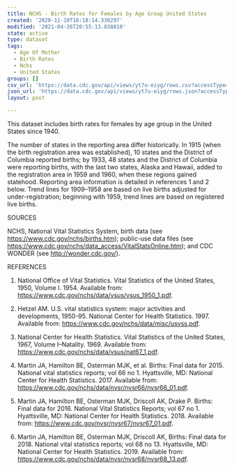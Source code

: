 ```yaml
---
title: NCHS - Birth Rates for Females by Age Group United States
created: '2020-11-10T16:18:14.330297'
modified: '2021-04-26T20:55:13.038810'
state: active
type: dataset
tags:
  - Age Of Mother
  - Birth Rates
  - Nchs
  - United States
groups: []
csv_url: 'https://data.cdc.gov/api/views/yt7u-eiyg/rows.csv?accessType=DOWNLOAD'
json_url: 'https://data.cdc.gov/api/views/yt7u-eiyg/rows.json?accessType=DOWNLOAD'
layout: post

---
```

This dataset includes birth rates for females by age group in the United States since 1940.

The number of states in the reporting area differ historically. In 1915 (when the birth registration area was established), 10 states and the District of Columbia reported births; by 1933, 48 states and the District of Columbia were reporting births, with the last two states, Alaska and Hawaii, added to the registration area in 1959 and 1960, when these regions gained statehood. Reporting area information is detailed in references 1 and 2 below. Trend lines for 1909–1958 are based on live births adjusted for under-registration; beginning with 1959, trend lines are based on registered live births.

SOURCES

NCHS, National Vital Statistics System, birth data (see https://www.cdc.gov/nchs/births.htm); public-use data files (see https://www.cdc.gov/nchs/data_access/VitalStatsOnline.htm); and CDC WONDER (see http://wonder.cdc.gov/).

REFERENCES

1. National Office of Vital Statistics. Vital Statistics of the United States, 1950, Volume I. 1954. Available from: https://www.cdc.gov/nchs/data/vsus/vsus_1950_1.pdf.

2. Hetzel AM. U.S. vital statistics system: major activities and developments, 1950-95. National Center for Health Statistics. 1997. Available from: https://www.cdc.gov/nchs/data/misc/usvss.pdf.

3. National Center for Health Statistics. Vital Statistics of the United States, 1967, Volume I–Natality. 1969. Available from: https://www.cdc.gov/nchs/data/vsus/nat67_1.pdf.

4. Martin JA, Hamilton BE, Osterman MJK, et al. Births: Final data for 2015. National vital statistics reports; vol 66 no 1. Hyattsville, MD: National Center for Health Statistics. 2017. Available from: https://www.cdc.gov/nchs/data/nvsr/nvsr66/nvsr66_01.pdf.

5. Martin JA, Hamilton BE, Osterman MJK, Driscoll AK, Drake P. Births: Final data for 2016. National Vital Statistics Reports; vol 67 no 1. Hyattsville, MD: National Center for Health Statistics. 2018. Available from: https://www.cdc.gov/nvsr/nvsr67/nvsr67_01.pdf.

6. Martin JA, Hamilton BE, Osterman MJK, Driscoll AK, Births: Final data for 2018. National vital statistics reports; vol 68 no 13. Hyattsville, MD: National Center for Health Statistics. 2019. Available from: https://www.cdc.gov/nchs/data/nvsr/nvsr68/nvsr68_13.pdf.
